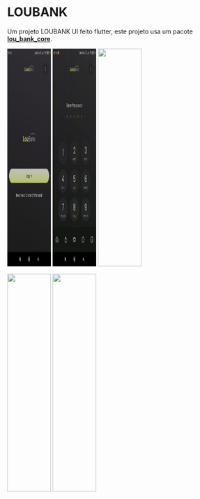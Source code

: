 # LOUBANK

<p>Um projeto LOUBANK UI feito flutter, este projeto usa um pacote 
<a href="https://github.com/ernando760/lou_bank_core"><b>lou_bank_core</b></a>.
<p> 

<p float="left">
<img src="assets/md/lou_bank_img.jpg" width="100" height="500" />
<img src="assets/md/pass-code.gif" width="100" height="500"/>
<img src="assets/md/home.gif" width="100" height="500"/>
</p>

<p float="left">
<img src="assets/md/my-cards.gif" width="100" height="500"/>
<img src="assets/md/my-budget.gif" width="100" height="500"/>
</p>

